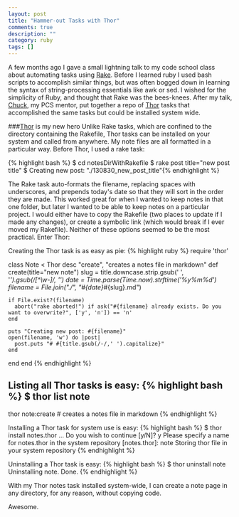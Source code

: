 ```yaml
---
layout: post
title: "Hammer-out Tasks with Thor"
comments: true
description: ""
category: ruby
tags: []
---
```


A few months ago I gave a small lightning talk to my code school class about automating tasks using [Rake](http://rake.rubyforge.org/). Before I learned ruby I used bash scripts to accomplish similar things, but was often bogged down in learning the syntax of string-processing essentials like awk or sed. I wished for the simplicity of Ruby, and thought that Rake was the bees-knees. After my talk, [Chuck](chuckvose.com), my PCS mentor, put together a repo of [Thor](http://whatisthor.com/) tasks that accomplished the same tasks but could be installed system wide.
<!--more-->
###[Thor](http://whatisthor.com/) is my new hero
Unlike Rake tasks, which are confined to the directory containing the Rakefile, Thor tasks can be installed on your system and called from anywhere. My note files are all formatted in a particular way. Before Thor, I used a rake task:

{% highlight bash %}
$ cd notesDirWithRakefile
$ rake post title="new post title"
$ Creating new post: "./130830_new_post_title"{% endhighlight %}

The Rake task auto-formats the filename, replacing spaces with underscores, and prepends today's date so that they will sort in the order they are made. This worked great for when I wanted to keep notes in that one folder, but later I wanted to be able to keep notes on a particular project. I would either have to copy the Rakefile (two places to update if I made any changes), or create a symbolic link (which would break if I ever moved my Rakefile). Neither of these options seemed to be the most practical. Enter Thor:

Creating the Thor task is as easy as pie:
{% highlight ruby %}
require 'thor'

class Note < Thor
  desc "create", "creates a notes file in markdown"
  def create(title="new note")
    slug = title.downcase.strip.gsub(' ', '_').gsub(/[^\w-]/, '')
    date = Time.parse(Time.now).strftime('%y%m%d')
    filename = File.join("./", "#{date}_#{slug}.md")

    if File.exist?(filename)
      abort("rake aborted!") if ask("#{filename} already exists. Do you want to overwrite?", ['y', 'n']) == 'n'
    end

    puts "Creating new post: #{filename}"
    open(filename, 'w') do |post|
      post.puts "# #{title.gsub(/-/,' ').capitalize}"
    end
  end
end {% endhighlight %}

Listing all Thor tasks is easy:
{% highlight bash %}
$ thor list
note
----
thor note:create  # creates a notes file in markdown {% endhighlight %}

Installing a Thor task for system use is easy:
{% highlight bash %}
$ thor install notes.thor
...
Do you wish to continue [y/N]? y
Please specify a name for notes.thor in the system repository [notes.thor]: note
Storing thor file in your system repository {% endhighlight %}

Uninstalling a Thor task is easy:
{% highlight bash %}
$ thor uninstall note
Uninstalling note.
Done. {% endhighlight %}

With my Thor notes task installed system-wide, I can create a note page in any directory, for any reason, without copying code.

Awesome.
